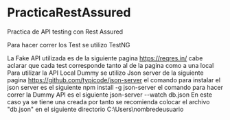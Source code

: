 # PracticaRestAssured
 Practica de API testing con Rest Assured
 
 Para hacer correr los Test se utilizo TestNG
 
 La Fake API utilizada es de la siguiente pagina https://reqres.in/ 
 cabe aclarar que cada test corresponde tanto al de la pagina como a una local
 Para utilizar la API Local Dummy se utilizo Json server de la siguiente pagina https://github.com/typicode/json-server
 el comando para instalar el json server es el siguiente
 npm install -g json-server
 el comando para hacer correr la Dummy API es el siguiente
 json-server --watch db.json
 En este caso ya se tiene una creada por tanto se recomienda colocar el archivo "db.json" en el siguiente directorio
 C:\Users\nombredeusuario
 
